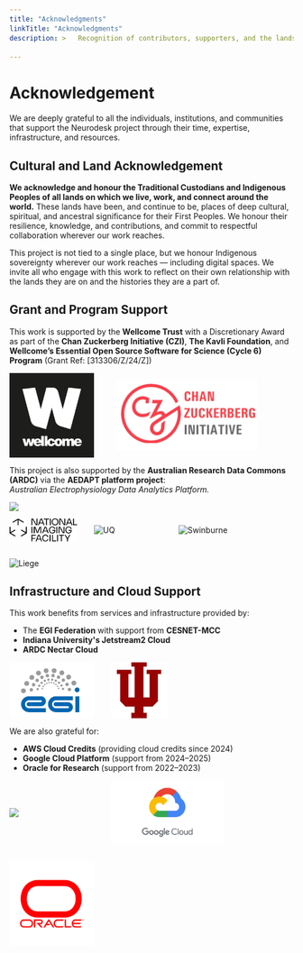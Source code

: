 ```yaml
---
title: "Acknowledgments"
linkTitle: "Acknowledgments"
description: >   Recognition of contributors, supporters, and the lands on which we work.

---
```


# Acknowledgement

We are deeply grateful to all the individuals, institutions, and communities that support the Neurodesk project through their time, expertise, infrastructure, and resources.

## Cultural and Land Acknowledgement

**We acknowledge and honour the Traditional Custodians and Indigenous Peoples of all lands on which we live, work, and connect around the world.**  These lands have been, and continue to be, places of deep cultural, spiritual, and ancestral significance for their First Peoples.  We honour their resilience, knowledge, and contributions, and commit to respectful collaboration wherever our work reaches.  

This project is not tied to a single place, but we honour Indigenous sovereignty wherever our work reaches — including digital spaces. We invite all who engage with this work to reflect on their own relationship with the lands they are on and the histories they are a part of.

## Grant and Program Support

This work is supported by the **Wellcome Trust** with a Discretionary Award as part of the **Chan Zuckerberg Initiative (CZI)**, **The Kavli Foundation**, and **Wellcome’s Essential Open Source Software for Science (Cycle 6) Program** (Grant Ref: [313306/Z/24/Z])

<div style="display:flex; align-items:center; gap:40px; flex-wrap:wrap; margin-top:10px;">
  <img src="/static/docs/overview/Wellcome_Trust_logo.png" width="150">
  <img src="/static/docs/overview/czi_logo.png" width="250">
</div>


This project is also supported by the **Australian Research Data Commons (ARDC)** via the **AEDAPT platform project**:  
*Australian Electrophysiology Data Analytics Platform.*

<img src="https://user-images.githubusercontent.com/4021595/119062104-3caf4400-ba19-11eb-8211-e2e9ce831a16.png" width="250">

<div style="display:flex; gap:30px; flex-wrap:wrap; align-items:center; margin: 10px 0;">
  <img src="/static/docs/overview/nif.png" width="120" alt="NIF">
  <img src="/static/docs/overview/uq_logo.png" width="120" alt="UQ">
  <img src="/static/docs/overview/swinburne_uni_logo.png" width="120" alt="Swinburne">
  <img src="/static/docs/overview/liege_uni_logo.png" width="120" alt="Liege">
</div>

## Infrastructure and Cloud Support

This work benefits from services and infrastructure provided by:

- The **EGI Federation** with support from **CESNET-MCC**
- **Indiana University's Jetstream2 Cloud**
- **ARDC Nectar Cloud**

<div style="display:flex; gap:30px; flex-wrap:wrap; align-items:center; margin: 10px 0;">
  <img src="/static/docs/overview/EGI_Federation_logo.png" width="150">
  <img src="/static/docs/overview/indiana_university_logo.jpeg" width="100">
</div>


We are also grateful for:

- **AWS Cloud Credits** (providing cloud credits since 2024)
- **Google Cloud Platform** (support from 2024–2025)  
- **Oracle for Research** (support from 2022–2023)
<div style="display:flex; gap:30px; flex-wrap:wrap; align-items:center; margin: 10px 0;">
  <img src="/static/docs/overview/aws.png" width="150">
  <img src="/static/docs/overview/google_cloud.png" width="200">
  <img src="/static/docs/overview/oracle.png" width="150">
</div>
